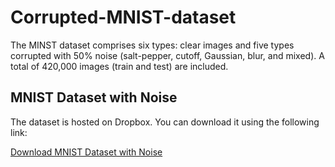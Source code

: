 # Corrupted-MNIST-dataset
The MINST dataset comprises six types: clear images and five types corrupted with 50% noise (salt-pepper, cutoff, Gaussian, blur, and mixed).  A total of 420,000 images (train and test) are included.

## MNIST Dataset with Noise
The dataset is hosted on Dropbox. You can download it using the following link:

[Download MNIST Dataset with Noise]([https://your-dropbox-link](https://www.dropbox.com/scl/fi/m8o0myzxlu5d4g6ehwffs/mnist_data_blur.zip?rlkey=xbg68z7zdmgczs0wt7q8di3kr&st=07nit8g7&dl=0))

